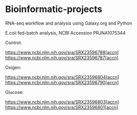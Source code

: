 # Bioinformatic-projects
RNA-seq workflow and analysis using Galaxy.org and Python

E.coli fed-batch analysis, NCBI Accession	PRJNA1075344

Control:

https://www.ncbi.nlm.nih.gov/sra/SRX23596788[accn]
https://www.ncbi.nlm.nih.gov/sra/SRX23596787[accn]

Oxigen:

https://www.ncbi.nlm.nih.gov/sra/SRX23596804[accn]
https://www.ncbi.nlm.nih.gov/sra/SRX23596790[accn]

Glucose:

https://www.ncbi.nlm.nih.gov/sra/SRX23596803[accn]
https://www.ncbi.nlm.nih.gov/sra/SRX23596801[accn]
